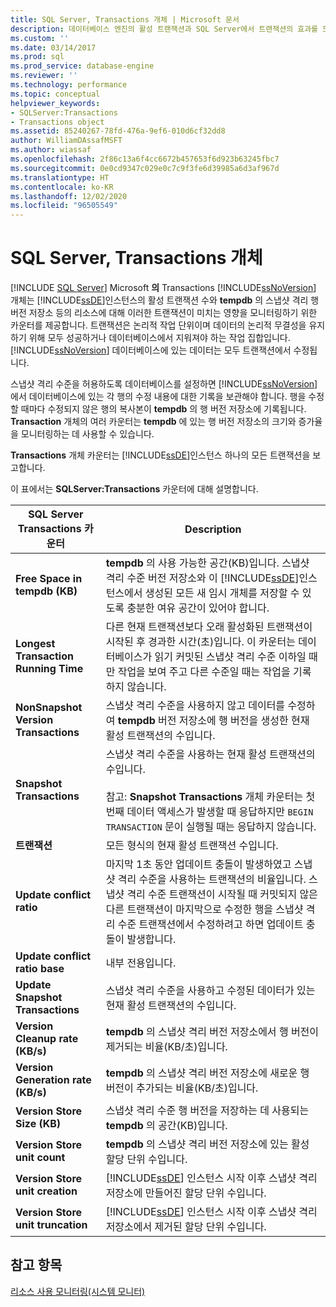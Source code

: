 ```yaml
---
title: SQL Server, Transactions 개체 | Microsoft 문서
description: 데이터베이스 엔진의 활성 트랜잭션과 SQL Server에서 트랜잭션의 효과를 모니터링하는 카운터를 제공하는 Transactions 개체에 대해 알아봅니다.
ms.custom: ''
ms.date: 03/14/2017
ms.prod: sql
ms.prod_service: database-engine
ms.reviewer: ''
ms.technology: performance
ms.topic: conceptual
helpviewer_keywords:
- SQLServer:Transactions
- Transactions object
ms.assetid: 85240267-78fd-476a-9ef6-010d6cf32dd8
author: WilliamDAssafMSFT
ms.author: wiassaf
ms.openlocfilehash: 2f86c13a6f4cc6672b457653f6d923b63245fbc7
ms.sourcegitcommit: 0e0cd9347c029e0c7c9f3fe6d39985a6d3af967d
ms.translationtype: HT
ms.contentlocale: ko-KR
ms.lasthandoff: 12/02/2020
ms.locfileid: "96505549"
---
```

# <a name="sql-server-transactions-object"></a>SQL Server, Transactions 개체
 [!INCLUDE [SQL Server](../../includes/applies-to-version/sqlserver.md)]
  Microsoft **의** Transactions [!INCLUDE[ssNoVersion](../../includes/ssnoversion-md.md)] 개체는 [!INCLUDE[ssDE](../../includes/ssde-md.md)]인스턴스의 활성 트랜잭션 수와 **tempdb** 의 스냅샷 격리 행 버전 저장소 등의 리소스에 대해 이러한 트랜잭션이 미치는 영향을 모니터링하기 위한 카운터를 제공합니다. 트랜잭션은 논리적 작업 단위이며 데이터의 논리적 무결성을 유지하기 위해 모두 성공하거나 데이터베이스에서 지워져야 하는 작업 집합입니다. [!INCLUDE[ssNoVersion](../../includes/ssnoversion-md.md)] 데이터베이스에 있는 데이터는 모두 트랜잭션에서 수정됩니다.  
  
 스냅샷 격리 수준을 허용하도록 데이터베이스를 설정하면 [!INCLUDE[ssNoVersion](../../includes/ssnoversion-md.md)] 에서 데이터베이스에 있는 각 행의 수정 내용에 대한 기록을 보관해야 합니다. 행을 수정할 때마다 수정되지 않은 행의 복사본이 **tempdb** 의 행 버전 저장소에 기록됩니다. **Transaction** 개체의 여러 카운터는 **tempdb** 에 있는 행 버전 저장소의 크기와 증가율을 모니터링하는 데 사용할 수 있습니다.  
  
 **Transactions** 개체 카운터는 [!INCLUDE[ssDE](../../includes/ssde-md.md)]인스턴스 하나의 모든 트랜잭션을 보고합니다.  
  
 이 표에서는 **SQLServer:Transactions** 카운터에 대해 설명합니다.  
  
|SQL Server Transactions 카운터|Description|  
|--------------------------------------|-----------------|  
|**Free Space in tempdb (KB)**|**tempdb** 의 사용 가능한 공간(KB)입니다. 스냅샷 격리 수준 버전 저장소와 이 [!INCLUDE[ssDE](../../includes/ssde-md.md)]인스턴스에서 생성된 모든 새 임시 개체를 저장할 수 있도록 충분한 여유 공간이 있어야 합니다.|  
|**Longest Transaction Running Time**|다른 현재 트랜잭션보다 오래 활성화된 트랜잭션이 시작된 후 경과한 시간(초)입니다. 이 카운터는 데이터베이스가 읽기 커밋된 스냅샷 격리 수준 이하일 때만 작업을 보여 주고 다른 수준일 때는 작업을 기록하지 않습니다.|  
|**NonSnapshot Version Transactions**|스냅샷 격리 수준을 사용하지 않고 데이터를 수정하여 **tempdb** 버전 저장소에 행 버전을 생성한 현재 활성 트랜잭션의 수입니다.|  
|**Snapshot Transactions**|스냅샷 격리 수준을 사용하는 현재 활성 트랜잭션의 수입니다.<br /><br /> 참고: **Snapshot Transactions** 개체 카운터는 첫 번째 데이터 액세스가 발생할 때 응답하지만 `BEGIN TRANSACTION` 문이 실행될 때는 응답하지 않습니다.|  
|**트랜잭션**|모든 형식의 현재 활성 트랜잭션 수입니다.|  
|**Update conflict ratio**|마지막 1초 동안 업데이트 충돌이 발생하였고 스냅샷 격리 수준을 사용하는 트랜잭션의 비율입니다. 스냅샷 격리 수준 트랜잭션이 시작될 때 커밋되지 않은 다른 트랜잭션이 마지막으로 수정한 행을 스냅샷 격리 수준 트랜잭션에서 수정하려고 하면 업데이트 충돌이 발생합니다.|  
|**Update conflict ratio base**|내부 전용입니다.|
|**Update Snapshot Transactions**|스냅샷 격리 수준을 사용하고 수정된 데이터가 있는 현재 활성 트랜잭션의 수입니다.|  
|**Version Cleanup rate (KB/s)**|**tempdb** 의 스냅샷 격리 버전 저장소에서 행 버전이 제거되는 비율(KB/초)입니다.|  
|**Version Generation rate (KB/s)**|**tempdb** 의 스냅샷 격리 버전 저장소에 새로운 행 버전이 추가되는 비율(KB/초)입니다.|  
|**Version Store Size (KB)**|스냅샷 격리 수준 행 버전을 저장하는 데 사용되는 **tempdb** 의 공간(KB)입니다.|  
|**Version Store unit count**|**tempdb** 의 스냅샷 격리 버전 저장소에 있는 활성 할당 단위 수입니다.|  
|**Version Store unit creation**|[!INCLUDE[ssDE](../../includes/ssde-md.md)] 인스턴스 시작 이후 스냅샷 격리 저장소에 만들어진 할당 단위 수입니다.|  
|**Version Store unit truncation**|[!INCLUDE[ssDE](../../includes/ssde-md.md)] 인스턴스 시작 이후 스냅샷 격리 저장소에서 제거된 할당 단위 수입니다.|  
  
## <a name="see-also"></a>참고 항목  
 [리소스 사용 모니터링&#40;시스템 모니터&#41;](../../relational-databases/performance-monitor/monitor-resource-usage-system-monitor.md)  
  
  

